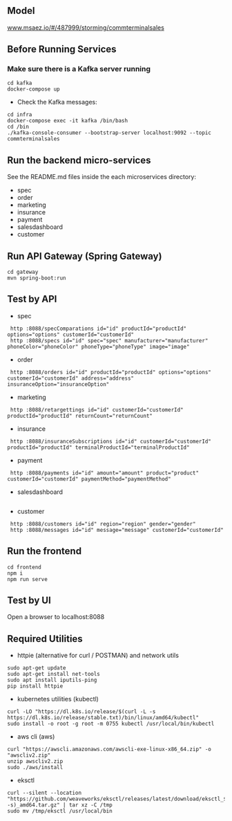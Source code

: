 # 

## Model
www.msaez.io/#/487999/storming/commterminalsales

## Before Running Services
### Make sure there is a Kafka server running
```
cd kafka
docker-compose up
```
- Check the Kafka messages:
```
cd infra
docker-compose exec -it kafka /bin/bash
cd /bin
./kafka-console-consumer --bootstrap-server localhost:9092 --topic commterminalsales
```

## Run the backend micro-services
See the README.md files inside the each microservices directory:

- spec
- order
- marketing
- insurance
- payment
- salesdashboard
- customer


## Run API Gateway (Spring Gateway)
```
cd gateway
mvn spring-boot:run
```

## Test by API
- spec
```
 http :8088/specComparations id="id" productId="productId" options="options" customerId="customerId" 
 http :8088/specs id="id" spec="spec" manufacturer="manufacturer" phoneColor="phoneColor" phoneType="phoneType" image="image" 
```
- order
```
 http :8088/orders id="id" productId="productId" options="options" customerId="customerId" address="address" insuranceOption="insuranceOption" 
```
- marketing
```
 http :8088/retargettings id="id" customerId="customerId" productId="productId" returnCount="returnCount" 
```
- insurance
```
 http :8088/insuranceSubscriptions id="id" customerId="customerId" productId="productId" terminalProductId="terminalProductId" 
```
- payment
```
 http :8088/payments id="id" amount="amount" product="product" customerId="customerId" paymentMethod="paymentMethod" 
```
- salesdashboard
```
```
- customer
```
 http :8088/customers id="id" region="region" gender="gender" 
 http :8088/messages id="id" message="message" customerId="customerId" 
```


## Run the frontend
```
cd frontend
npm i
npm run serve
```

## Test by UI
Open a browser to localhost:8088

## Required Utilities

- httpie (alternative for curl / POSTMAN) and network utils
```
sudo apt-get update
sudo apt-get install net-tools
sudo apt install iputils-ping
pip install httpie
```

- kubernetes utilities (kubectl)
```
curl -LO "https://dl.k8s.io/release/$(curl -L -s https://dl.k8s.io/release/stable.txt)/bin/linux/amd64/kubectl"
sudo install -o root -g root -m 0755 kubectl /usr/local/bin/kubectl
```

- aws cli (aws)
```
curl "https://awscli.amazonaws.com/awscli-exe-linux-x86_64.zip" -o "awscliv2.zip"
unzip awscliv2.zip
sudo ./aws/install
```

- eksctl 
```
curl --silent --location "https://github.com/weaveworks/eksctl/releases/latest/download/eksctl_$(uname -s)_amd64.tar.gz" | tar xz -C /tmp
sudo mv /tmp/eksctl /usr/local/bin
```


